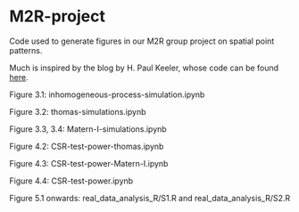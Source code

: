 # M2R-project
Code used to generate figures in our M2R group project on spatial point patterns. 

Much is inspired by the blog by H. Paul Keeler, whose code can be found [here](https://github.com/hpaulkeeler/posts). 


Figure 3.1: inhomogeneous-process-simulation.ipynb

Figure 3.2: thomas-simulations.ipynb

Figure 3.3, 3.4: Matern-I-simulations.ipynb

Figure 4.2: CSR-test-power-thomas.ipynb

Figure 4.3: CSR-test-power-Matern-I.ipynb

Figure 4.4: CSR-test-power.ipynb

Figure 5.1 onwards: real_data_analysis_R/S1.R and real_data_analysis_R/S2.R